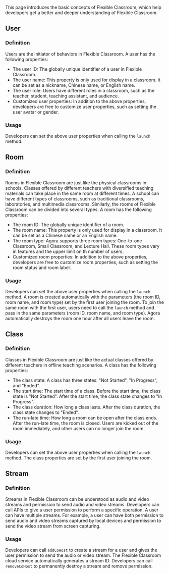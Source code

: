 This page introduces the basic concepts of Flexible Classroom, which help developers get a better and deeper understanding of Flexible Classroom.

## User

### Definition

Users are the initiator of behaviors in Flexible Classroom. A user has the following properties:

- The user ID: The globally unique identifier of a user in Flexible Classroom.
- The user name: This property is only used for display in a classroom. It can be set as a nickname, Chinese name, or English name.
- The user role: Users have different roles in a classroom, such as the teacher, student, teaching assistant, and audience.
- Customized user properties: In addition to the above properties, developers are free to customize user properties, such as setting the user avatar or gender.

### Usage

Developers can set the above user properties when calling the `launch` method.

## Room

### Definition

Rooms in Flexible Classroom are just like the physical classrooms in schools. Classes offered by different teachers with diversified teaching materials can take place in the same room at different times. A school can have different types of classrooms, such as traditional classrooms, laboratories, and multimedia classrooms. Similarly, the rooms of Flexible Classroom can be divided into several types. A room has the following properties:

- The room ID: The globally unique identifier of a room.
- The room name: This property is only used for display in a classroom. It can be set as a Chinese name or an English name.
- The room type: Agora supports three room types: One-to-one Classroom, Small Classroom, and Lecture Hall. These room types vary in features and the upper limit on th number of users.
- Customized room properties: In addition to the above properties, developers are free to customize room properties, such as setting the room status and room label.

### Usage

Developers can set the above user properties when calling the `launch` method. A room is created automatically with the parameters (the room ID, room name, and room type) set by the first user joining the room. To join the same room with the first user, users need to call the `launch` method and pass in the same parameters (room ID, room name, and room type). Agora automatically destroys the room one hour after all users leave the room.

## Class

### Definition

Classes in Flexible Classroom are just like the actual classes offered by different teachers in offline teaching scenarios. A class has the following properties:

- The class state: A class has three states: "Not Started", "In Progress", and "Ended".
- The start time: The start time of a class. Before the start time, the class state is "Not Started". After the start time, the class state changes to "In Progress".
- The class duration: How long a class lasts. After the class duration, the class state changes to "Ended".
- The run-late time: How long a room can be open after the class ends. After the run-late time, the room is closed. Users are kicked out of the room immediately, and other users can no longer join the room.

### Usage

Developers can set the above user properties when calling the `launch` method. The class properties are set by the first user joining the room.

## Stream

### Definition

Streams in Flexible Classroom can be understood as audio and video streams and permission to send audio and video streams. Developers can call APIs to give a user permission to perform a specific operation. A user can have multiple streams. For example, a user can have both permission to send audio and video streams captured by local devices and permission to send the video stream from screen capturing.

### Usage

Developers can call `addCoHost` to create a stream for a user and gives the user permission to send the audio or video stream. The Flexible Classroom cloud service automatically generates a stream ID. Developers can call `removeCoHost` to permanently destroy a stream and remove permission.
